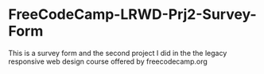# FreeCodeCamp-LRWD-Prj2-Survey-Form
This is a survey form and  the second project I did in the the legacy responsive web design course offered by freecodecamp.org 
